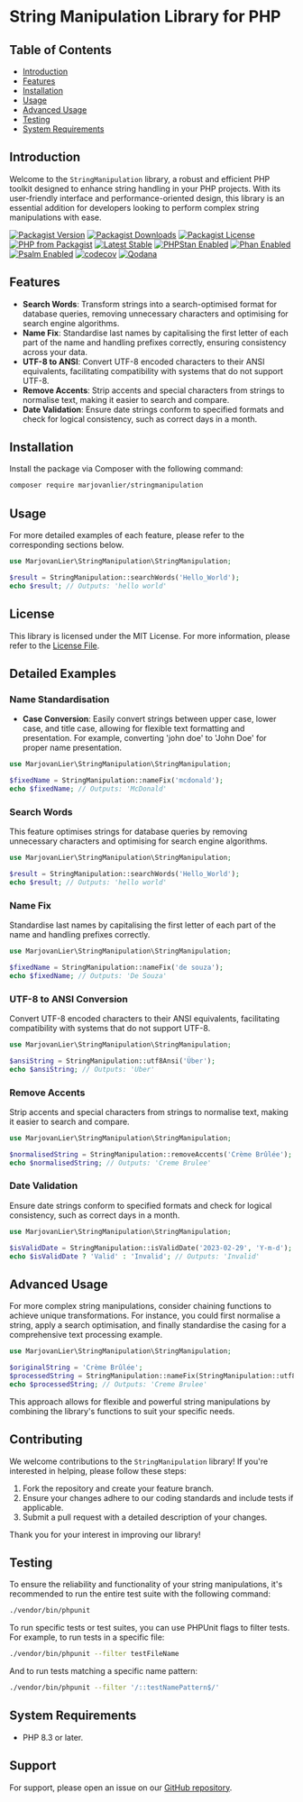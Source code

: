 # String Manipulation Library for PHP

## Table of Contents

- [Introduction](#introduction)
- [Features](#features)
- [Installation](#installation)
- [Usage](#usage)
- [Advanced Usage](#advanced-usage)
- [Testing](#testing)
- [System Requirements](#system-requirements)

## Introduction

Welcome to the `StringManipulation` library, a robust and efficient PHP toolkit designed to enhance string handling in
your PHP projects. With its user-friendly interface and performance-oriented design, this library is an essential
addition for developers looking to perform complex string manipulations with ease.

[![Packagist Version](https://img.shields.io/packagist/v/marjovanlier/stringmanipulation)](https://packagist.org/packages/marjovanlier/stringmanipulation)
[![Packagist Downloads](https://img.shields.io/packagist/dt/marjovanlier/stringmanipulation)](https://packagist.org/packages/marjovanlier/stringmanipulation)
[![Packagist License](https://img.shields.io/packagist/l/marjovanlier/stringmanipulation)](https://choosealicense.com/licenses/mit/)
[![PHP from Packagist](https://img.shields.io/packagist/php-v/marjovanlier/stringmanipulation)](https://packagist.org/packages/marjovanlier/stringmanipulation)
[![Latest Stable](https://poser.pugx.org/marjovanlier/stringmanipulation/v/stable)](https://packagist.org/packages/marjovanlier/stringmanipulation)
[![PHPStan Enabled](https://img.shields.io/badge/PHPStan-enabled-brightgreen.svg?style=flat)](https://phpstan.org/)
[![Phan Enabled](https://img.shields.io/badge/Phan-enabled-brightgreen.svg?style=flat)](https://github.com/phan/phan/)
[![Psalm Enabled](https://img.shields.io/badge/Psalm-enabled-brightgreen.svg?style=flat)](https://psalm.dev/)
[![codecov](https://codecov.io/github/MarjovanLier/StringManipulation/graph/badge.svg?token=lBTpWlSq37)](https://codecov.io/github/MarjovanLier/StringManipulation)
[![Qodana](https://github.com/MarjovanLier/StringManipulation/actions/workflows/qodana_code_quality.yml/badge.svg)](https://github.com/MarjovanLier/StringManipulation/actions/workflows/qodana_code_quality.yml)

## Features

- **Search Words**: Transform strings into a search-optimised format for database queries, removing unnecessary
  characters and optimising for search engine algorithms.
- **Name Fix**: Standardise last names by capitalising the first letter of each part of the name and handling prefixes
  correctly, ensuring consistency across your data.
- **UTF-8 to ANSI**: Convert UTF-8 encoded characters to their ANSI equivalents, facilitating compatibility with systems
  that do not support UTF-8.
- **Remove Accents**: Strip accents and special characters from strings to normalise text, making it easier to search
  and compare.
- **Date Validation**: Ensure date strings conform to specified formats and check for logical consistency, such as
  correct days in a month.

## Installation

Install the package via Composer with the following command:

```bash
composer require marjovanlier/stringmanipulation
```

## Usage

For more detailed examples of each feature, please refer to the corresponding sections below.

```php
use MarjovanLier\StringManipulation\StringManipulation;

$result = StringManipulation::searchWords('Hello_World');
echo $result; // Outputs: 'hello world'
```

## License

This library is licensed under the MIT License. For more information, please refer to the [License File](LICENSE).

## Detailed Examples

### Name Standardisation

- **Case Conversion**: Easily convert strings between upper case, lower case, and title case, allowing for flexible text
  formatting and presentation. For example, converting 'john doe' to 'John Doe' for proper name presentation.

```php
use MarjovanLier\StringManipulation\StringManipulation;

$fixedName = StringManipulation::nameFix('mcdonald');
echo $fixedName; // Outputs: 'McDonald'
```


### Search Words

This feature optimises strings for database queries by removing unnecessary characters and optimising for search engine
algorithms.

```php
use MarjovanLier\StringManipulation\StringManipulation;

$result = StringManipulation::searchWords('Hello_World');
echo $result; // Outputs: 'hello world'
```

### Name Fix

Standardise last names by capitalising the first letter of each part of the name and handling prefixes correctly.

```php
use MarjovanLier\StringManipulation\StringManipulation;

$fixedName = StringManipulation::nameFix('de souza');
echo $fixedName; // Outputs: 'De Souza'
```

### UTF-8 to ANSI Conversion

Convert UTF-8 encoded characters to their ANSI equivalents, facilitating compatibility with systems that do not support
UTF-8.

```php
use MarjovanLier\StringManipulation\StringManipulation;

$ansiString = StringManipulation::utf8Ansi('Über');
echo $ansiString; // Outputs: 'Uber'
```

### Remove Accents

Strip accents and special characters from strings to normalise text, making it easier to search and compare.

```php
use MarjovanLier\StringManipulation\StringManipulation;

$normalisedString = StringManipulation::removeAccents('Crème Brûlée');
echo $normalisedString; // Outputs: 'Creme Brulee'
```

### Date Validation

Ensure date strings conform to specified formats and check for logical consistency, such as correct days in a month.

```php
use MarjovanLier\StringManipulation\StringManipulation;

$isValidDate = StringManipulation::isValidDate('2023-02-29', 'Y-m-d');
echo $isValidDate ? 'Valid' : 'Invalid'; // Outputs: 'Invalid'
```


## Advanced Usage

For more complex string manipulations, consider chaining functions to achieve unique transformations. For instance, you
could first normalise a string, apply a search optimisation, and finally standardise the casing for a comprehensive text
processing example.

```php
use MarjovanLier\StringManipulation\StringManipulation;

$originalString = 'Crème Brûlée';
$processedString = StringManipulation::nameFix(StringManipulation::utf8Ansi(StringManipulation::removeAccents($originalString)));
echo $processedString; // Outputs: 'Creme Brulee'
```

This approach allows for flexible and powerful string manipulations by combining the library's functions to suit your
specific needs.

## Contributing

We welcome contributions to the `StringManipulation` library! If you're interested in helping, please follow these
steps:

1. Fork the repository and create your feature branch.
2. Ensure your changes adhere to our coding standards and include tests if applicable.
3. Submit a pull request with a detailed description of your changes.

Thank you for your interest in improving our library!

## Testing

To ensure the reliability and functionality of your string manipulations, it's recommended to run the entire test suite
with the following command:

```bash
./vendor/bin/phpunit
```

To run specific tests or test suites, you can use PHPUnit flags to filter tests. For example, to run tests in a specific
file:

```bash
./vendor/bin/phpunit --filter testFileName
```

And to run tests matching a specific name pattern:

```bash
./vendor/bin/phpunit --filter '/::testNamePattern$/'
```

## System Requirements

- PHP 8.3 or later.

## Support

For support, please open an issue on our [GitHub repository](https://github.com/MarjovanLier/StringManipulation/issues).
